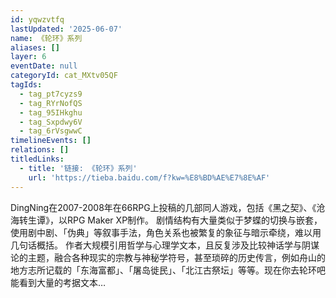 ```yaml
---
id: yqwzvtfq
lastUpdated: '2025-06-07'
name: 《轮环》系列
aliases: []
layer: 6
eventDate: null
categoryId: cat_MXtv05QF
tagIds:
  - tag_pt7cyzs9
  - tag_RYrNofQS
  - tag_95IHkghu
  - tag_Sxpdwy6V
  - tag_6rVsgwwC
timelineEvents: []
relations: []
titledLinks:
  - title: '链接: 《轮环》系列'
    url: 'https://tieba.baidu.com/f?kw=%E8%BD%AE%E7%8E%AF'
---
```

DingNing在2007-2008年在66RPG上投稿的几部同人游戏，包括《黑之契》、《沧海转生谭》，以RPG Maker XP制作。 剧情结构有大量类似于梦蝶的切换与嵌套，使用剧中剧、「伪典」等叙事手法，角色关系也被繁复的象征与暗示牵绕，难以用几句话概括。 作者大规模引用哲学与心理学文本，且反复涉及比较神话学与阴谋论的主题，融合各种现实的宗教与神秘学符号，甚至琐碎的历史传言，例如舟山的地方志所记载的「东海富都」、「屠岛徙民」、「北江古祭坛」等等。现在你去轮环吧能看到大量的考据文本…
